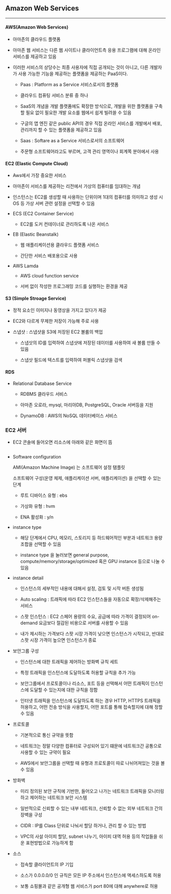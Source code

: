 ## Amazon Web Services

-------------------

#### AWS(Amazon Web Services)

* 아마존의 클라우드 플랫폼

* 아마존 웹 서비스는 다른 웹 사이트나 클라이언트측 응용 프로그램에 대해 온라인 서비스를 제공하고 있음

* 이러한 서비스의 상당수는 최종 사용자에 직접 공개되는 것이 아니고, 다른 개발자가 사용 가능한 기능을 제공하는 플랫폼을 제공하는 PaaS이다.
  
  * Paas : Platform as a Service 서비스로서의 플랫폼
  
  * 클라우드 컴퓨팅 서비스 분류 중 하나
  
  * SaaS의 개념을 개발 플랫폼에도 확장한 방식으로, 개발을 위한 플랫폼을 구축할 필요 없이 필요한 개발 요소를 웹에서 쉽게 빌려쓸 수 있음
  
  * 구글의 앱 엔진 같은 public API의 경우 직접 온라인 서비스를 개발에서 배포, 관리까지 할 수 있는 플랫폼을 제공하고 있음
  
  * Saas : Softare as a Service 서비스로서의 소프트웨어
  
  * 주문형 소프트웨어라고도 부르며, 고객 관리 영역이나 회계쪽 분야에서 사용

#### EC2 (Elastic Compute Cloud)

* Aws에서 가장 중요한 서비스

* 아마존이 서비스를 제공하는 리전에서 가상의 컴퓨터를 임대하는 개념

* 인스턴스는 EC2를 생성할 때 사용하는 단위이며 1대의 컴퓨터를 의미하고 생성 시 OS 등 가상 서버 관련 설정을 선택할 수 있음

* ECS (EC2 Container Service)
  
  * EC2를 도커 컨테이너로 관리하도록 나온 서비스

* EB (Elastic Beanstalk) 
  
  * 웹 애플리케이션용 클라우드 플랫폼 서비스
  
  * 간단한 서비스 배포용으로 사용

* AWS Lamda
  
  * AWS cloud function service
  
  * 서버 없이 작성한 프로그래밍 코드를 실행하는 환경을 제공

#### S3 (Simple Stroage Service)

* 정적 요소인 이미지나 동영상을 가지고 있다가 제공

* EC2와 다르게 무제한 저장이 가능해 주로 사용

* 스냅샷 : 스냅샷을 S3에 저장된 EC2 볼륨의 백업
  
  * 스냅삿의 ID를 입력하여 스냅샷에 저장된 데이터를 사용하여 새 볼륨 만들 수 있음
  
  * 스냅샷 필드에 텍스트를 입력하여 퍼블릭 스냅샷을 검색

#### RDS

* Relational Database Service
  
  * RDBMS 클라우드 서비스
  
  * 아마존 오로라, mysql, 마리아DB, PostgreSQL, Oracle 서버등을 지원
  
  * DynamoDB : AWS의 NoSQL 데이터베이스 서비스

### EC2 서버

* EC2 콘솔에 들어오면 리소스에 아래와 같은 화면이 뜸

<img title="" src="https://github.com/Hyung-Seok/T.I.L/blob/master/Server/images/EC2.png" alt="">

* Software configuration
  
  AMI(Amazon Machine Image) 는 소프트웨어 설정 탬플릿
  
  소프트웨어 구성(운영 체제, 애플리케이션 서버, 애플리케이션) 을 선택할 수 있는 단계
  
  * 루트 디바이스 유형 : ebs
  
  * 가상화 유형 : hvm
  
  * ENA 활성화 : y/n

* instance type
  
  * 해당 단계에서 CPU, 메모리, 스토리지 등 하드웨어적인 부분과 네트워크 용량 조합을 선택할 수 있음
  
  * instance type 을 눌러보면 general purpose, compute/memory/storage/optimized 혹은 GPU instance 등으로 나눌 수 있음

* instance detail
  
  * 인스턴스의 세부적인 내용에 대해서 설정, 검토 및 시작 버튼 생성됨
  
  * Auto scaling : 트래픽에 따라 EC2 인스턴스들을 자동으로 확장/삭제해주는 서비스
  
  * 스팟 인스턴스 : EC2 스페어 용량의 수요, 공급에 따라 가격이 결정되어 on-demand 요금보다 절감된 비용으로 서버를 사용할 수 있음
  
  * 내가 제시하는 가격보다 스팟 시장 가격이 낮으면 인스턴스가 시작되고, 반대로 스팟 시장 가격이 높으면 인스턴스가 종료

* 보안그룹 구성
  
  * 인스턴스에 대한 트래픽을 제어하는 방화벽 규칙 세트
  
  * 특정 트래픽을 인스턴스에 도달하도록 허용할 규칙을 추가 가능
  
  * 보안그룹에서 프로토콜이나 리소스, 포트 등을 선택해서 어떤 트래픽이 인스턴스에 도달할 수 있는지에 대한 규칙을 정함
  
  * 인터넷 트래픽을 인스턴스에 도달하도록 하는 경우 HTTP, HTTPS 트래픽을 허용하고, 어떤 전송 방식을 사용할지, 어떤 포트를 통해 접속할지에 대해 정할 수 있음

* 프로토콜
  
  * 기본적으로 통신 규약을 뜻함
  
  * 네트워크는 정말 다양한 컴퓨터로 구성되어 있기 떄문에 네트워크간 공통으로 사용할 수 있는 규약이 필요
  
  * AWS에서 보안그룹을 선택할 때 유형과 프로토콜이 따로 나뉘어져있는 것을 볼 수 있음

* 방화벽
  
  * 미리 정의된 보안 규칙에 기반한, 들어오고 나가는 네트워크 트래픽을 모니터링하고 제어하는 네트워크 보안 시스템
  
  * 일반적으로 신뢰할 수 있는 내부 네트워크, 신뢰할 수 없는 외부 네트워크 간의 장벽을 구성
  
  * CIDR : IP를 Class 단위로 나눠서 할당 하거나, 관리 할 수 있는 방법
  
  * VPC의 사설 아이피 할당, subnet 나누기, 아이피 대역 허용 등의 작업들을 쉬운 표현방법으로 가능하게 함

* 소스
  
  * 접속할 클라이언트의 IP 기입
  
  * 소스가 0.0.0.0/0 인 규칙은 모든 IP 주소에서 인스턴스에 액세스하도록 허용
  
  * 보통 쇼핑몰과 같은 공개형 웹 서비스가 port 80에 대해 anywhere로 허용

